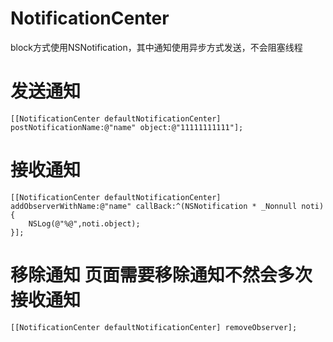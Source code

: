 # NotificationCenter
block方式使用NSNotification，其中通知使用异步方式发送，不会阻塞线程

# 发送通知
    [[NotificationCenter defaultNotificationCenter] postNotificationName:@"name" object:@"11111111111"];
# 接收通知
    [[NotificationCenter defaultNotificationCenter] addObserverWithName:@"name" callBack:^(NSNotification * _Nonnull noti) {
        NSLog(@"%@",noti.object);
    }];
# 移除通知  页面需要移除通知不然会多次接收通知
    [[NotificationCenter defaultNotificationCenter] removeObserver];

